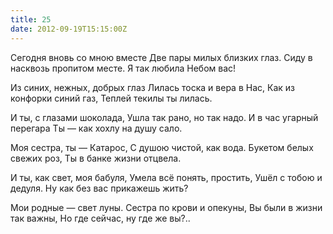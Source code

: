 ```yaml
---
title: 25
date: 2012-09-19T15:15:00Z
---
```


Сегодня вновь со мною вместе
Две пары милых близких глаз.
Сиду в насквозь пропитом месте.
Я так любила Небом вас!

Из синих, нежных, добрых глаз
Лилась тоска и вера в Нас,
Как из конфорки синий газ,
Теплей текилы ты лилась.

И ты, с глазами шоколада,
Ушла так рано, но так надо.
И в час угарный перегара
Ты — как хохлу на душу сало.

Моя сестра, ты — Катарос,
С душою чистой, как вода.
Букетом белых свежих роз,
Ты в банке жизни отцвела.

И ты, как свет, моя бабуля,
Умела всё понять, простить,
Ушёл с тобою и дедуля.
Ну как без вас прикажешь жить?

Мои родные — свет луны.
Сестра по крови и опекуны,
Вы были в жизни так важны,
Но где сейчас, ну где же вы?..